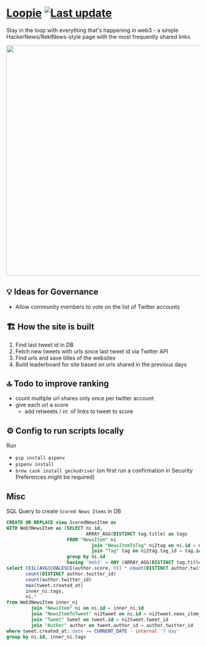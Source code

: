 # [Loopie](https://www.loopie.site/) [![Last update](https://github.com/midnight-madman/Loopie/actions/workflows/Run-tasks-on-schedule.yaml/badge.svg)](https://github.com/midnight-madman/Loopie/actions/workflows/Run-tasks-on-schedule.yaml)

Stay in the loop with everything that's happening in web3 - a simple HackerNews/RektNews-style page with the most
frequently shared links

<img src="https://github.com/midnight-madman/Loopie/assets/94986441/20c94720-fcc5-4e69-8f87-c64abe074dea" width="600" />

## 💡 Ideas for Governance

- Allow community members to vote on the list of Twitter accounts

## 🏗 How the site is built

1. Find last tweet id in DB
2. Fetch new tweets with urls since last tweet id via Twitter API
3. Find urls and save titles of the websites
4. Build leaderboard for site based on urls shared in the previous days

## 🔝 Todo to improve ranking

- count multiple url shares only once per twitter account
- give each url a score
    - add retweets / nr. of links to tweet to score

## ⚙️ Config to run scripts locally

Run

- `pip install pipenv`
- `pipenv install`
- `brew cask install geckodriver` (on first run a confirmation in Security Preferences might be required)

## Misc

SQL Query to create `Scored News Items` in DB

```sql
CREATE OR REPLACE view ScoredNewsItem as
WITH Web3NewsItem as (SELECT ni.id,
                             ARRAY_AGG(DISTINCT tag.title) as tags
                      FROM "NewsItem" ni
                               join "NewsItemToTag" ni2tag on ni.id = ni2tag.news_item_id
                               join "Tag" tag on ni2tag.tag_id = tag.id
                      group by ni.id
                      having 'Web3' = ANY (ARRAY_AGG(DISTINCT tag.title)))
select CEIL(AVG(COALESCE(author.score, 0)) * count(DISTINCT author.twitter_id))::integer as score,
       count(DISTINCT author.twitter_id)                                                 as count_unique_authors,
       count(author.twitter_id)                                                          as author_ids,
       max(tweet.created_at)                                                             as last_tweet_date,
       inner_ni.tags,
       ni.*
from Web3NewsItem inner_ni
         join "NewsItem" ni on ni.id = inner_ni.id
         join "NewsItemToTweet" ni2tweet on ni.id = ni2tweet.news_item_id
         join "Tweet" tweet on tweet.id = ni2tweet.tweet_id
         join "Author" author on tweet.author_id = author.twitter_id
where tweet.created_at::date >= CURRENT_DATE - interval '7 day'
group by ni.id, inner_ni.tags
```

